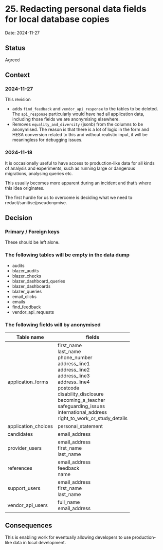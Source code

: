 # 25. Redacting personal data fields for local database copies

Date: 2024-11-27

## Status

Agreed

## Context

### 2024-11-27
This revision
- adds `find_feedback` and `vendor_api_response` to the tables to be deleted. The `api_response` particularly would have had all application data, including those fields we are anonymising elsewhere.
- Removes `equality_and_diversity` (jsonb) from the columns to be anonymised. The reason is that there is a lot of logic in the form and HESA conversion related to this and without realistic input, it will be meaningless for debugging issues.

### 2024-11-18
It is occasionally useful to have access to production-like data for all kinds of analysis and experiments, such as running large or dangerous migrations, analysing queries etc.

This usually becomes more apparent during an incident and that’s where this idea originates.

The first hurdle for us to overcome is deciding what we need to redact/sanitise/pseudonymise.

## Decision

### Primary / Foreign keys
These should be left alone.

### The following tables will be empty in the data dump
- audits
- blazer_audits
- blazer_checks
- blazer_dashboard_queries
- blazer_dashboards
- blazer_queries
- email_clicks
- emails
- find_feedback
- vendor_api_requests

### The following fields will by anonymised

| Table name          | fields                                                                                                                                                                                                                                                               |
|---------------------|----------------------------------------------------------------------------------------------------------------------------------------------------------------------------------------------------------------------------------------------------------------------|
| application_forms   | first_name<br/>last_name<br/>phone_number<br/>address_line1<br/>address_line2<br/>address_line3<br/>address_line4<br/>postcode<br/>disability_disclosure<br/>becoming_a_teacher<br/>safeguarding_issues<br/>international_address<br/>right_to_work_or_study_details |
| application_choices | personal_statement                                                                                                                                                                                                                                                   |
| candidates          | email_address                                                                                                                                                                                                                                                        |
| provider_users      | email_address<br/>first_name<br/>last_name                                                                                                                                                                                                                           |
| references          | email_address<br/>feedback<br/>name                                                                                                                                                                                                                                  |
| support_users       | email_address<br/>first_name<br/>last_name                                                                                                                                                                                                                           |
| vendor_api_users    | full_name<br/>email_address                                                                                                                                                                                                                                          |

## Consequences

This is enabling work for eventually allowing developers to use production-like data in local development.
